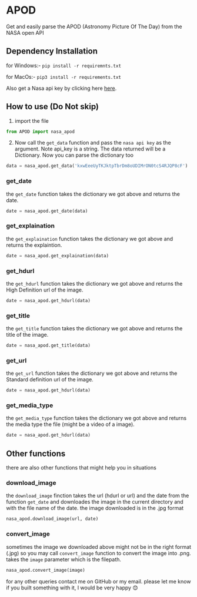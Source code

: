 # APOD
Get and easily parse the APOD (Astronomy Picture Of The Day) from the NASA open API

## Dependency Installation
for Windows:- `pip install -r requiremnts.txt`

for MacOs:- `pip3 install -r requirements.txt`

Also get a Nasa api key by clicking here [here](https://api.nasa.gov/#signUp).
## How to use (Do Not skip)
1. import the file
```python
from APOD import nasa_apod
```
2. Now call the `get_data` function and pass the `nasa api key` as the argument. Note api_key is a string. The data returned will be a Dictionary. Now you can parse the dictionary too

```python 
data = nasa_apod.get_data('kxwEeeUyTKJktpTbrDm8oUDIMrON0tcS4RJQP8cF')
```
### get_date

the `get_date` function takes the dictionary we got above and returns the date.

```python
date = nasa_apod.get_date(data)
```
### get_explaination
the `get_explaination` function takes the dictionary we got above and returns the explaintion.

```python
date = nasa_apod.get_explaination(data)
```
### get_hdurl
the `get_hdurl` function takes the dictionary we got above and returns the High Definition url of the image.

```python
date = nasa_apod.get_hdurl(data)
```
### get_title
the `get_title` function takes the dictionary we got above and returns the title of the image.

```python
date = nasa_apod.get_title(data)
```
### get_url
the `get_url` function takes the dictionary we got above and returns the Standard definition url of the image.

```python
date = nasa_apod.get_hdurl(data)
```
### get_media_type
the `get_media_type` function takes the dictionary we got above and returns the media type the file (might be a video of a image).

```python
date = nasa_apod.get_hdurl(data)
```

## Other functions
there are also other functions that might help you in situations

### download_image
the `download_image` finction takes the url (hdurl or url) and the date from the function `get_date` and downloades the image in the current directory and with the file name of the date. the image downloaded is in the .jpg format
```python
nasa_apod.download_image(url, date)
```

### convert_image
sometimes the image we downloaded above might not be in the right format (.jpg) so you may call `convert_image` function to convert the image into .png. takes the `image` parameter which is the filepath.
```python 
nasa_apod.convert_image(image)
```

for any other queries contact me on GitHub or my email.
please let me know if you built something with it, I would be very happy 😊
